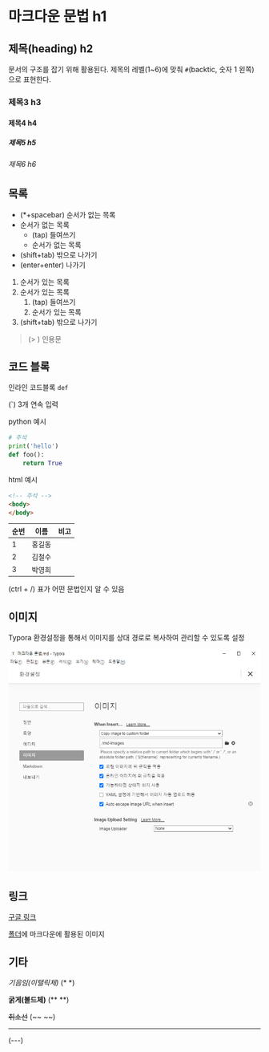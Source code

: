 # 마크다운 문법 h1

## 제목(heading) h2

문서의 구조를 잡기 위해 활용된다. 제목의 레벨(1~6)에 맞춰 `#`(backtic, 숫자 1 왼쪽) 으로 표현한다.

### 제목3 h3

#### 제목4 h4

##### 제목5 h5

###### 제목6 h6



## 목록

* (*+spacebar) 순서가 없는 목록
* 순서가 없는 목록
  * (tap) 들여쓰기
  * 순서가 없는 목록
* (shift+tab) 밖으로 나가기
* (enter+enter) 나가기

1. 순서가 있는 목록
2. 순서가 있는 목록
   1. (tap) 들여쓰기
   2. 순서가 있는 목록
3. (shift+tab) 밖으로 나가기

> (> ) 인용문 

## 코드 블록

인라인 코드블록 `def`

(`) 3개 연속 입력

python 예시

```python
# 주석
print('hello')
def foo():
    return True
```

html 예시
```html
<!-- 주석 -->
<body>
</body>
```

| 순번 | 이름   | 비고 |
| ---- | ------ | ---- |
| 1    | 홍길동 |      |
| 2    | 김철수 |      |
| 3    | 박영희 |      |

(ctrl + /) 표가 어떤 문법인지 알 수 있음  



## 이미지

Typora 환경설정을 통해서 이미지를 상대 경로로 복사하여 관리할 수 있도록 설정

![image-20210603144336935](md-images/image-20210603144336935.png)



## 링크

[구글 링크](https://google.com)

[폴더](md-images/image-20210603144336935.png)에 마크다운에 활용된 이미지



## 기타

*기음임(이탤릭체)*
(* *)

**굵게(볼드체)**
(** **)

~~취소선~~
(~~ ~~)

---

(---)



